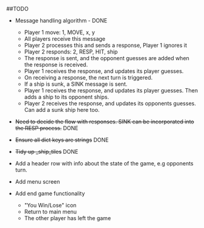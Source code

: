 ##TODO

- Message handling algorithm - DONE
  - Player 1 move: 1, MOVE, x, y
  - All players receive this message
  - Player 2 processes this and sends a response, Player 1 ignores it
  - Player 2 responds: 2, RESP, HIT, ship
  - The response is sent, and the opponent guesses are added when the response is received.
  - Player 1 receives the response, and updates its player guesses.
  - On receiving a response, the next turn is triggered.
  - If a ship is sunk, a SINK message is sent.
  - Player 1 receives the response, and updates its player guesses. Then adds a ship to its opponent ships.
  - Player 2 receives the response, and updates its opponents guesses. Can add a sunk ship here too.
 
 - ~~Need to decide the flow with responses. SINK can be incorporated into the RESP process.~~ DONE
 
 - ~~Ensure all dict keys are strings~~ DONE

 - ~~Tidy up _ship_tiles~~ DONE
 
 - Add a header row with info about the state of the game, e.g opponents turn.
 
 - Add menu screen
 
 - Add end game functionality
    - "You Win/Lose" icon
    - Return to main menu
    - The other player has left the game